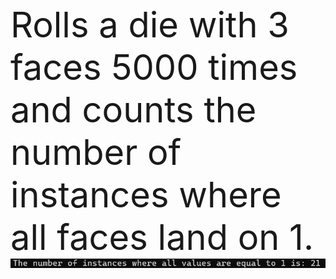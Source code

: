 <br><span style="font-size:4em;">Rolls a die with 3 faces 5000 times and counts the number of instances where all faces land on 1.</span> </br>
<img src="image.png">